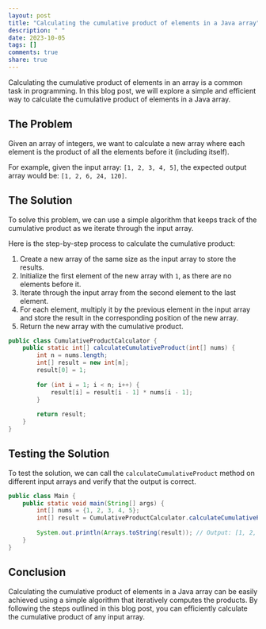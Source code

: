 ```yaml
---
layout: post
title: "Calculating the cumulative product of elements in a Java array"
description: " "
date: 2023-10-05
tags: []
comments: true
share: true
---
```


Calculating the cumulative product of elements in an array is a common task in programming. In this blog post, we will explore a simple and efficient way to calculate the cumulative product of elements in a Java array.

## The Problem

Given an array of integers, we want to calculate a new array where each element is the product of all the elements before it (including itself).

For example, given the input array: `[1, 2, 3, 4, 5]`, the expected output array would be: `[1, 2, 6, 24, 120]`.

## The Solution

To solve this problem, we can use a simple algorithm that keeps track of the cumulative product as we iterate through the input array.

Here is the step-by-step process to calculate the cumulative product:

1. Create a new array of the same size as the input array to store the results.
2. Initialize the first element of the new array with `1`, as there are no elements before it.
3. Iterate through the input array from the second element to the last element.
4. For each element, multiply it by the previous element in the input array and store the result in the corresponding position of the new array.
5. Return the new array with the cumulative product.

```java
public class CumulativeProductCalculator {
    public static int[] calculateCumulativeProduct(int[] nums) {
        int n = nums.length;
        int[] result = new int[n];
        result[0] = 1;
        
        for (int i = 1; i < n; i++) {
            result[i] = result[i - 1] * nums[i - 1];
        }
        
        return result;
    }
}
```

## Testing the Solution

To test the solution, we can call the `calculateCumulativeProduct` method on different input arrays and verify that the output is correct.

```java
public class Main {
    public static void main(String[] args) {
        int[] nums = {1, 2, 3, 4, 5};
        int[] result = CumulativeProductCalculator.calculateCumulativeProduct(nums);
        
        System.out.println(Arrays.toString(result)); // Output: [1, 2, 6, 24, 120]
    }
}
```

## Conclusion

Calculating the cumulative product of elements in a Java array can be easily achieved using a simple algorithm that iteratively computes the products. By following the steps outlined in this blog post, you can efficiently calculate the cumulative product of any input array.